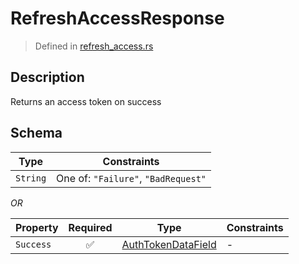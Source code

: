 # RefreshAccessResponse
> Defined in [refresh_access.rs](../../../../../interface/src/interface/routes/auth/refresh_access.rs)

## Description
Returns an access token on success

## Schema

| Type | Constraints |
| --- | --- |
| `String` | One of: `"Failure"`, `"BadRequest"` |

*OR*

| Property | Required | Type | Constraints |
| --- | :---: | --- | --- |
| `Success` | ✅ | [AuthTokenDataField](../../../fields/auth_token/AuthTokenDataField.md) |  -  |


